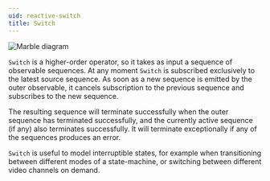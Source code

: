 ```yaml
---
uid: reactive-switch
title: Switch
---
```


![Marble diagram](~/images/reactive-switch.svg)

`Switch` is a higher-order operator, so it takes as input a sequence of observable sequences. At any moment `Switch` is subscribed exclusively to the latest source sequence. As soon as a new sequence is emitted by the outer observable, it cancels subscription to the previous sequence and subscribes to the new sequence.

The resulting sequence will terminate successfully when the outer sequence has terminated successfully, and the currently active sequence (if any) also terminates successfully. It will terminate exceptionally if any of the sequences produces an error.

`Switch` is useful to model interruptible states, for example when transitioning between different modes of a state-machine, or switching between different video channels on demand.
